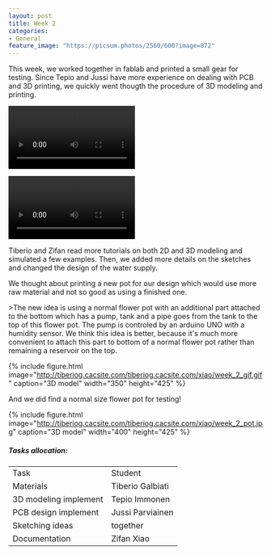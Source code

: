 ```yaml
---
layout: post
title: Week 2
categories:
- General
feature_image: "https://picsum.photos/2560/600?image=872"
---
```


<p>This week, we worked together in fablab and printed a small gear for testing. Since Tepio and Jussi have more experience on dealing with PCB and 3D printing, we quickly went thougth the procedure of 3D modeling and printing.
</p>
<video controls width="250">
    <source src="http://tiberiog.cacsite.com/tiberiog.cacsite.com/xiao/week_2_video.mp4" type="video/mp4">
    Your browser does not support HTML5 mp4 video.
</video>  
<p>
</p>
<video controls width="250">
    <source src="http://tiberiog.cacsite.com/tiberiog.cacsite.com/xiao/explosion1.mp4" type="video/mp4">
    Your browser does not support HTML5 mp4 video.
</video>  
<p>

Tiberio and Zifan read more tutorials on both 2D and 3D modeling and simulated a few examples. Then, we added more details on the sketches and changed the design of the water supply. </p>
<p> We thought about printing a new pot for our design which would use more raw material and not so good as using a finished one.  </p>
<p>>The new idea is using a normal flower pot with an additional part attached to the bottom which has a pump, tank and a pipe goes from the tank to the top of this flower pot. The pump is controled by an arduino UNO with a humidity sensor. We think this idea is better, because it's much more convenient to attach this part to bottom of a normal flower pot rather than remaining a reservoir on the top.
</p>  



{% include figure.html image="http://tiberiog.cacsite.com/tiberiog.cacsite.com/xiao/week_2_gif.gif" caption="3D model" width="350" height="425" %}

<p>And we did find a normal size flower pot for testing!</p>

{% include figure.html image="http://tiberiog.cacsite.com/tiberiog.cacsite.com/xiao/week_2_pot.jpg" caption="3D model" width="400" height="425" %}

##### Tasks allocation:
<table style= "word-wrap:break-word;word-break:break-all;">
<tr>
<td>Task </td>
<td>Student</td>
</tr>
<tr>
<td>Materials </td>
<td>Tiberio Galbiati</td>
</tr>
<tr>
<td>3D modeling implement</td>
<td>Tepio Immonen</td>
</tr>
<tr>
<td>PCB design implement</td>
<td> Jussi Parviainen</td>
</tr>
<tr>
<td>Sketching ideas</td>
<td>together</td>
</tr>
<tr>
<td>Documentation</td>
<td>Zifan Xiao</td>
</tr>
</table>
